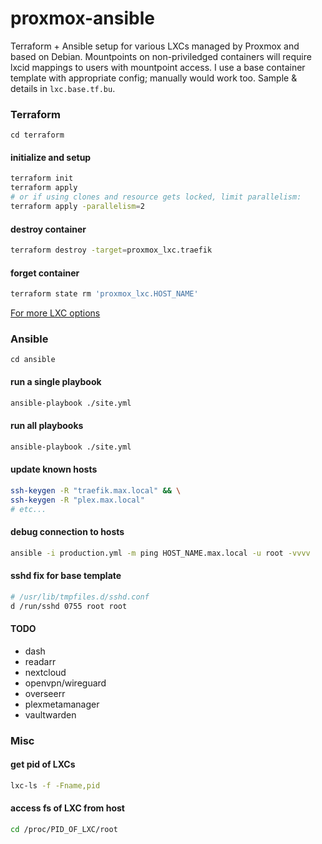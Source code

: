 # proxmox-ansible

Terraform + Ansible setup for various LXCs managed by Proxmox and based on Debian. Mountpoints on non-priviledged containers will require  lxcid mappings to users with mountpoint access. I use a base container template with appropriate config; manually would work too. Sample & details in `lxc.base.tf.bu`.


### Terraform
`cd terraform`

#### initialize and setup
```sh
terraform init
terraform apply
# or if using clones and resource gets locked, limit parallelism:
terraform apply -parallelism=2
```

#### destroy container
```sh
terraform destroy -target=proxmox_lxc.traefik
```

#### forget container
```sh
terraform state rm 'proxmox_lxc.HOST_NAME'
```

[For more LXC options](https://github.com/Telmate/terraform-provider-proxmox/blob/master/docs/resources/lxc.md)

### Ansible
`cd ansible`

#### run a single playbook
```sh
ansible-playbook ./site.yml
```

#### run all playbooks
```sh
ansible-playbook ./site.yml
```

#### update known hosts
```sh
ssh-keygen -R "traefik.max.local" && \
ssh-keygen -R "plex.max.local"
# etc...
```

#### debug connection to hosts
```sh
ansible -i production.yml -m ping HOST_NAME.max.local -u root -vvvv
```

#### sshd fix for base template
```sh
# /usr/lib/tmpfiles.d/sshd.conf
d /run/sshd 0755 root root
```

#### TODO
- dash
- readarr
- nextcloud
- openvpn/wireguard
- overseerr
- plexmetamanager
- vaultwarden

### Misc

#### get pid of LXCs
```sh
lxc-ls -f -Fname,pid
```

#### access fs of LXC from host
```sh
cd /proc/PID_OF_LXC/root
```